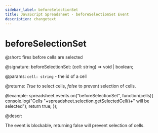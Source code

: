 ```yaml
---
sidebar_label: beforeSelectionSet
title: JavaScript Spreadsheet - beforeSelectionSet Event
description: changetext
---
```


# beforeSelectionSet

@short: fires before cells are selected

@signature: beforeSelectionSet: (cell: string) => void | boolean;

@params:
`cell: string` - the id of a cell

@returns:
*True* to select cells, *false* to prevent selection of cells.

@example:
spreadsheet.events.on("beforeSelectionSet", function(cells){
 	console.log("Cells "+spreadsheet.selection.getSelectedCell()+" will be selected");
    return true;
});

@descr:

The event is blockable, returning false will prevent selection of cells.
